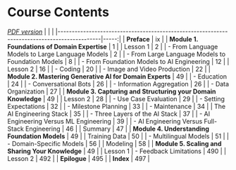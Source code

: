 # Course Contents

_[PDF version](ToC.pdf)_
|                                                                                      |  |
|---------------------------------------------------------------------------------------------|-----:|
| **Preface**                                                                                 |    ix |
| **Module 1. Foundations of Domain Expertise**                                               |     1 |
| Lesson 1                                                                  |     2 |
| - From Language Models to Large Language Models                                               |     2 |
| - From Large Language Models to Foundation Models                                             |     8 |
| - From Foundation Models to AI Engineering                                                   |    12 |
| Lesson 2                                                                  |    16 |
| - Coding                                                                                    |    20 |
| - Image and Video Production                                                                |    22 |
| **Module 2. Mastering Generative AI for Domain Experts**                                    |    49 |
| - Education                                                                                 |    24 |
| - Conversational Bots                                                                       |    26 |
| - Information Aggregation                                                                   |    26 |
| - Data Organization                                                                         |    27 |
| **Module 3. Capturing and Structuring your Domain Knowledge**                               |    49 |
| Lesson 2                                                                                    |    28 |
| - Use Case Evaluation                                                                       |    29 |
| - Setting Expectations                                                                      |    32 |
| - Milestone Planning                                                                        |    33 |
| - Maintenance                                                                               |    34 |
| The AI Engineering Stack                                                                    |    35 |
| - Three Layers of the AI Stack                                                              |    37 |
| - AI Engineering Versus ML Engineering                                                     |    39 |
| - AI Engineering Versus Full-Stack Engineering                                             |    46 |
| Summary                                                                                     |    47 |
| **Module 4. Understanding Foundation Models**                                                     |    49 |
| Training Data                                                                               |    50 |
| - Multilingual Models                                                                       |    51 |
| - Domain-Specific Models                                                                    |    56 |
| Modeling                                                                                    |    58 |
| **Module 5. Scaling and Sharing Your Knowledge**                                           |    49 |
| Lesson 1
| - Feedback Limitations                                                                     |   490 |
| Lesson 2                                                                                     |   492 |
| **Epilogue**                                                                               |   495 |
| **Index**                                                                                  |   497 |

